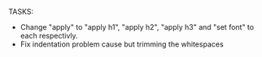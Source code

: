 
TASKS:
- Change "apply" to "apply h1", "apply h2", "apply h3" and "set font" to each respectivly.
- Fix indentation problem cause but trimming the whitespaces
